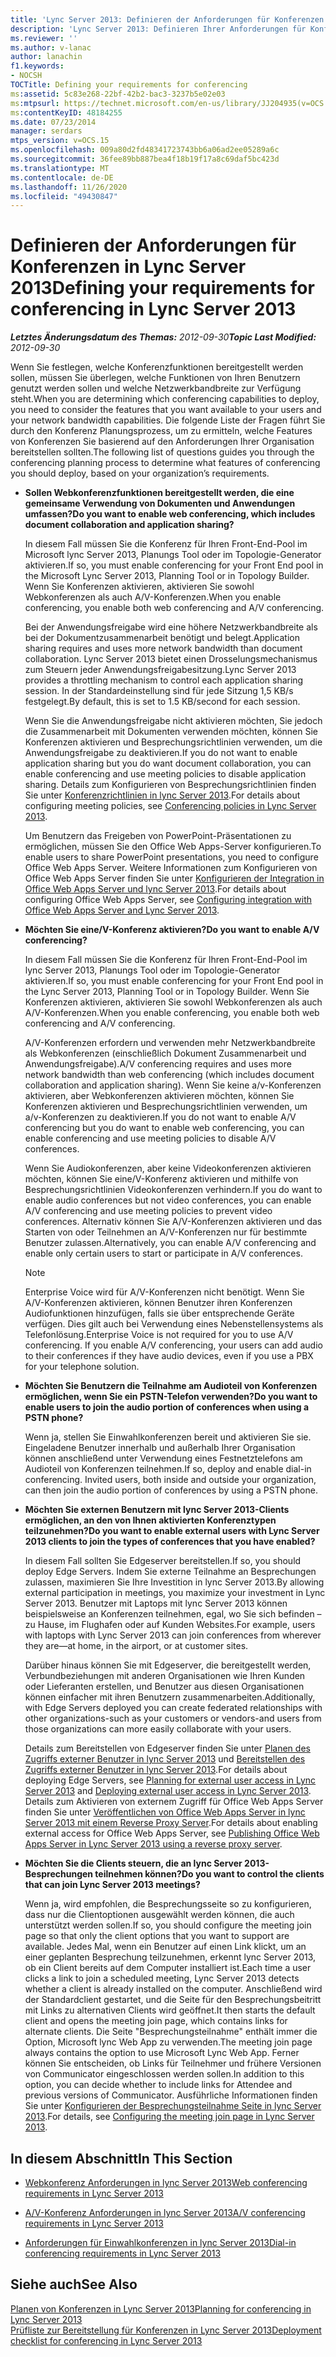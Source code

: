 ```yaml
---
title: 'Lync Server 2013: Definieren der Anforderungen für Konferenzen'
description: 'Lync Server 2013: Definieren Ihrer Anforderungen für Konferenzen'
ms.reviewer: ''
ms.author: v-lanac
author: lanachin
f1.keywords:
- NOCSH
TOCTitle: Defining your requirements for conferencing
ms:assetid: 5c83e268-22bf-42b2-bac3-3237b5e02e03
ms:mtpsurl: https://technet.microsoft.com/en-us/library/JJ204935(v=OCS.15)
ms:contentKeyID: 48184255
ms.date: 07/23/2014
manager: serdars
mtps_version: v=OCS.15
ms.openlocfilehash: 009a80d2fd48341723743bb6a06ad2ee05289a6c
ms.sourcegitcommit: 36fee89bb887bea4f18b19f17a8c69daf5bc423d
ms.translationtype: MT
ms.contentlocale: de-DE
ms.lasthandoff: 11/26/2020
ms.locfileid: "49430847"
---
```

# <a name="defining-your-requirements-for-conferencing-in-lync-server-2013"></a><span data-ttu-id="96cbf-103">Definieren der Anforderungen für Konferenzen in Lync Server 2013</span><span class="sxs-lookup"><span data-stu-id="96cbf-103">Defining your requirements for conferencing in Lync Server 2013</span></span>

<div data-xmlns="http://www.w3.org/1999/xhtml">

<div class="topic" data-xmlns="http://www.w3.org/1999/xhtml" data-msxsl="urn:schemas-microsoft-com:xslt" data-cs="https://msdn.microsoft.com/">

<div data-asp="https://msdn2.microsoft.com/asp">



</div>

<div id="mainSection">

<div id="mainBody"><span data-ttu-id="96cbf-104">

<span> </span></span><span class="sxs-lookup"><span data-stu-id="96cbf-104">

<span> </span></span></span>

<span data-ttu-id="96cbf-105">_**Letztes Änderungsdatum des Themas:** 2012-09-30_</span><span class="sxs-lookup"><span data-stu-id="96cbf-105">_**Topic Last Modified:** 2012-09-30_</span></span>

<span data-ttu-id="96cbf-106">Wenn Sie festlegen, welche Konferenzfunktionen bereitgestellt werden sollen, müssen Sie überlegen, welche Funktionen von Ihren Benutzern genutzt werden sollen und welche Netzwerkbandbreite zur Verfügung steht.</span><span class="sxs-lookup"><span data-stu-id="96cbf-106">When you are determining which conferencing capabilities to deploy, you need to consider the features that you want available to your users and your network bandwidth capabilities.</span></span> <span data-ttu-id="96cbf-107">Die folgende Liste der Fragen führt Sie durch den Konferenz Planungsprozess, um zu ermitteln, welche Features von Konferenzen Sie basierend auf den Anforderungen Ihrer Organisation bereitstellen sollten.</span><span class="sxs-lookup"><span data-stu-id="96cbf-107">The following list of questions guides you through the conferencing planning process to determine what features of conferencing you should deploy, based on your organization’s requirements.</span></span>

  - <span data-ttu-id="96cbf-108">**Sollen Webkonferenzfunktionen bereitgestellt werden, die eine gemeinsame Verwendung von Dokumenten und Anwendungen umfassen?**</span><span class="sxs-lookup"><span data-stu-id="96cbf-108">**Do you want to enable web conferencing, which includes document collaboration and application sharing?**</span></span>
    
    <span data-ttu-id="96cbf-109">In diesem Fall müssen Sie die Konferenz für Ihren Front-End-Pool im Microsoft lync Server 2013, Planungs Tool oder im Topologie-Generator aktivieren.</span><span class="sxs-lookup"><span data-stu-id="96cbf-109">If so, you must enable conferencing for your Front End pool in the Microsoft Lync Server 2013, Planning Tool or in Topology Builder.</span></span> <span data-ttu-id="96cbf-110">Wenn Sie Konferenzen aktivieren, aktivieren Sie sowohl Webkonferenzen als auch A/V-Konferenzen.</span><span class="sxs-lookup"><span data-stu-id="96cbf-110">When you enable conferencing, you enable both web conferencing and A/V conferencing.</span></span>
    
    <span data-ttu-id="96cbf-111">Bei der Anwendungsfreigabe wird eine höhere Netzwerkbandbreite als bei der Dokumentzusammenarbeit benötigt und belegt.</span><span class="sxs-lookup"><span data-stu-id="96cbf-111">Application sharing requires and uses more network bandwidth than document collaboration.</span></span> <span data-ttu-id="96cbf-112">Lync Server 2013 bietet einen Drosselungsmechanismus zum Steuern jeder Anwendungsfreigabesitzung.</span><span class="sxs-lookup"><span data-stu-id="96cbf-112">Lync Server 2013 provides a throttling mechanism to control each application sharing session.</span></span> <span data-ttu-id="96cbf-113">In der Standardeinstellung sind für jede Sitzung 1,5 KB/s festgelegt.</span><span class="sxs-lookup"><span data-stu-id="96cbf-113">By default, this is set to 1.5 KB/second for each session.</span></span>
    
    <span data-ttu-id="96cbf-114">Wenn Sie die Anwendungsfreigabe nicht aktivieren möchten, Sie jedoch die Zusammenarbeit mit Dokumenten verwenden möchten, können Sie Konferenzen aktivieren und Besprechungsrichtlinien verwenden, um die Anwendungsfreigabe zu deaktivieren.</span><span class="sxs-lookup"><span data-stu-id="96cbf-114">If you do not want to enable application sharing but you do want document collaboration, you can enable conferencing and use meeting policies to disable application sharing.</span></span> <span data-ttu-id="96cbf-115">Details zum Konfigurieren von Besprechungsrichtlinien finden Sie unter [Konferenzrichtlinien in lync Server 2013](lync-server-2013-conferencing-policies.md).</span><span class="sxs-lookup"><span data-stu-id="96cbf-115">For details about configuring meeting policies, see [Conferencing policies in Lync Server 2013](lync-server-2013-conferencing-policies.md).</span></span>
    
    <span data-ttu-id="96cbf-116">Um Benutzern das Freigeben von PowerPoint-Präsentationen zu ermöglichen, müssen Sie den Office Web Apps-Server konfigurieren.</span><span class="sxs-lookup"><span data-stu-id="96cbf-116">To enable users to share PowerPoint presentations, you need to configure Office Web Apps Server.</span></span> <span data-ttu-id="96cbf-117">Weitere Informationen zum Konfigurieren von Office Web Apps Server finden Sie unter [Konfigurieren der Integration in Office Web Apps Server und lync Server 2013](lync-server-2013-enabling-office-web-apps-server-and-lync-server-2013.md).</span><span class="sxs-lookup"><span data-stu-id="96cbf-117">For details about configuring Office Web Apps Server, see [Configuring integration with Office Web Apps Server and Lync Server 2013](lync-server-2013-enabling-office-web-apps-server-and-lync-server-2013.md).</span></span>

  - <span data-ttu-id="96cbf-118">**Möchten Sie eine/V-Konferenz aktivieren?**</span><span class="sxs-lookup"><span data-stu-id="96cbf-118">**Do you want to enable A/V conferencing?**</span></span>
    
    <span data-ttu-id="96cbf-119">In diesem Fall müssen Sie die Konferenz für Ihren Front-End-Pool im lync Server 2013, Planungs Tool oder im Topologie-Generator aktivieren.</span><span class="sxs-lookup"><span data-stu-id="96cbf-119">If so, you must enable conferencing for your Front End pool in the Lync Server 2013, Planning Tool or in Topology Builder.</span></span> <span data-ttu-id="96cbf-120">Wenn Sie Konferenzen aktivieren, aktivieren Sie sowohl Webkonferenzen als auch A/V-Konferenzen.</span><span class="sxs-lookup"><span data-stu-id="96cbf-120">When you enable conferencing, you enable both web conferencing and A/V conferencing.</span></span>
    
    <span data-ttu-id="96cbf-121">A/V-Konferenzen erfordern und verwenden mehr Netzwerkbandbreite als Webkonferenzen (einschließlich Dokument Zusammenarbeit und Anwendungsfreigabe).</span><span class="sxs-lookup"><span data-stu-id="96cbf-121">A/V conferencing requires and uses more network bandwidth than web conferencing (which includes document collaboration and application sharing).</span></span> <span data-ttu-id="96cbf-122">Wenn Sie keine a/v-Konferenzen aktivieren, aber Webkonferenzen aktivieren möchten, können Sie Konferenzen aktivieren und Besprechungsrichtlinien verwenden, um a/v-Konferenzen zu deaktivieren.</span><span class="sxs-lookup"><span data-stu-id="96cbf-122">If you do not want to enable A/V conferencing but you do want to enable web conferencing, you can enable conferencing and use meeting policies to disable A/V conferences.</span></span>
    
    <span data-ttu-id="96cbf-123">Wenn Sie Audiokonferenzen, aber keine Videokonferenzen aktivieren möchten, können Sie eine/V-Konferenz aktivieren und mithilfe von Besprechungsrichtlinien Videokonferenzen verhindern.</span><span class="sxs-lookup"><span data-stu-id="96cbf-123">If you do want to enable audio conferences but not video conferences, you can enable A/V conferencing and use meeting policies to prevent video conferences.</span></span> <span data-ttu-id="96cbf-124">Alternativ können Sie A/V-Konferenzen aktivieren und das Starten von oder Teilnehmen an A/V-Konferenzen nur für bestimmte Benutzer zulassen.</span><span class="sxs-lookup"><span data-stu-id="96cbf-124">Alternatively, you can enable A/V conferencing and enable only certain users to start or participate in A/V conferences.</span></span>
    
    <div>
    

    > [!NOTE]  
    > <span data-ttu-id="96cbf-p109">Enterprise Voice wird für A/V-Konferenzen nicht benötigt. Wenn Sie A/V-Konferenzen aktivieren, können Benutzer ihren Konferenzen Audiofunktionen hinzufügen, falls sie über entsprechende Geräte verfügen. Dies gilt auch bei Verwendung eines Nebenstellensystems als Telefonlösung.</span><span class="sxs-lookup"><span data-stu-id="96cbf-p109">Enterprise Voice is not required for you to use A/V conferencing. If you enable A/V conferencing, your users can add audio to their conferences if they have audio devices, even if you use a PBX for your telephone solution.</span></span>

    
    </div>

  - <span data-ttu-id="96cbf-127">**Möchten Sie Benutzern die Teilnahme am Audioteil von Konferenzen ermöglichen, wenn Sie ein PSTN-Telefon verwenden?**</span><span class="sxs-lookup"><span data-stu-id="96cbf-127">**Do you want to enable users to join the audio portion of conferences when using a PSTN phone?**</span></span>
    
    <span data-ttu-id="96cbf-p110">Wenn ja, stellen Sie Einwahlkonferenzen bereit und aktivieren Sie sie. Eingeladene Benutzer innerhalb und außerhalb Ihrer Organisation können anschließend unter Verwendung eines Festnetztelefons am Audioteil von Konferenzen teilnehmen.</span><span class="sxs-lookup"><span data-stu-id="96cbf-p110">If so, deploy and enable dial-in conferencing. Invited users, both inside and outside your organization, can then join the audio portion of conferences by using a PSTN phone.</span></span>

  - <span data-ttu-id="96cbf-130">**Möchten Sie externen Benutzern mit lync Server 2013-Clients ermöglichen, an den von Ihnen aktivierten Konferenztypen teilzunehmen?**</span><span class="sxs-lookup"><span data-stu-id="96cbf-130">**Do you want to enable external users with Lync Server 2013 clients to join the types of conferences that you have enabled?**</span></span>
    
    <span data-ttu-id="96cbf-131">In diesem Fall sollten Sie Edgeserver bereitstellen.</span><span class="sxs-lookup"><span data-stu-id="96cbf-131">If so, you should deploy Edge Servers.</span></span> <span data-ttu-id="96cbf-132">Indem Sie externe Teilnahme an Besprechungen zulassen, maximieren Sie Ihre Investition in lync Server 2013.</span><span class="sxs-lookup"><span data-stu-id="96cbf-132">By allowing external participation in meetings, you maximize your investment in Lync Server 2013.</span></span> <span data-ttu-id="96cbf-133">Benutzer mit Laptops mit lync Server 2013 können beispielsweise an Konferenzen teilnehmen, egal, wo Sie sich befinden – zu Hause, im Flughafen oder auf Kunden Websites.</span><span class="sxs-lookup"><span data-stu-id="96cbf-133">For example, users with laptops with Lync Server 2013 can join conferences from wherever they are—at home, in the airport, or at customer sites.</span></span>
    
    <span data-ttu-id="96cbf-134">Darüber hinaus können Sie mit Edgeserver, die bereitgestellt werden, Verbundbeziehungen mit anderen Organisationen wie Ihren Kunden oder Lieferanten erstellen, und Benutzer aus diesen Organisationen können einfacher mit ihren Benutzern zusammenarbeiten.</span><span class="sxs-lookup"><span data-stu-id="96cbf-134">Additionally, with Edge Servers deployed you can create federated relationships with other organizations-such as your customers or vendors-and users from those organizations can more easily collaborate with your users.</span></span>
    
    <span data-ttu-id="96cbf-135">Details zum Bereitstellen von Edgeserver finden Sie unter [Planen des Zugriffs externer Benutzer in lync Server 2013](lync-server-2013-planning-for-external-user-access.md) und [Bereitstellen des Zugriffs externer Benutzer in lync Server 2013](lync-server-2013-deploying-external-user-access.md).</span><span class="sxs-lookup"><span data-stu-id="96cbf-135">For details about deploying Edge Servers, see [Planning for external user access in Lync Server 2013](lync-server-2013-planning-for-external-user-access.md) and [Deploying external user access in Lync Server 2013](lync-server-2013-deploying-external-user-access.md).</span></span> <span data-ttu-id="96cbf-136">Details zum Aktivieren von externem Zugriff für Office Web Apps Server finden Sie unter [Veröffentlichen von Office Web Apps Server in lync Server 2013 mit einem Reverse Proxy Server](lync-server-2013-publishing-office-web-apps-server-using-a-reverse-proxy-server.md).</span><span class="sxs-lookup"><span data-stu-id="96cbf-136">For details about enabling external access for Office Web Apps Server, see [Publishing Office Web Apps Server in Lync Server 2013 using a reverse proxy server](lync-server-2013-publishing-office-web-apps-server-using-a-reverse-proxy-server.md).</span></span>

  - <span data-ttu-id="96cbf-137">**Möchten Sie die Clients steuern, die an lync Server 2013-Besprechungen teilnehmen können?**</span><span class="sxs-lookup"><span data-stu-id="96cbf-137">**Do you want to control the clients that can join Lync Server 2013 meetings?**</span></span>
    
    <span data-ttu-id="96cbf-138">Wenn ja, wird empfohlen, die Besprechungsseite so zu konfigurieren, dass nur die Clientoptionen ausgewählt werden können, die auch unterstützt werden sollen.</span><span class="sxs-lookup"><span data-stu-id="96cbf-138">If so, you should configure the meeting join page so that only the client options that you want to support are available.</span></span> <span data-ttu-id="96cbf-139">Jedes Mal, wenn ein Benutzer auf einen Link klickt, um an einer geplanten Besprechung teilzunehmen, erkennt lync Server 2013, ob ein Client bereits auf dem Computer installiert ist.</span><span class="sxs-lookup"><span data-stu-id="96cbf-139">Each time a user clicks a link to join a scheduled meeting, Lync Server 2013 detects whether a client is already installed on the computer.</span></span> <span data-ttu-id="96cbf-140">Anschließend wird der Standardclient gestartet, und die Seite für den Besprechungsbeitritt mit Links zu alternativen Clients wird geöffnet.</span><span class="sxs-lookup"><span data-stu-id="96cbf-140">It then starts the default client and opens the meeting join page, which contains links for alternate clients.</span></span> <span data-ttu-id="96cbf-141">Die Seite "Besprechungsteilnahme" enthält immer die Option, Microsoft lync Web App zu verwenden.</span><span class="sxs-lookup"><span data-stu-id="96cbf-141">The meeting join page always contains the option to use Microsoft Lync Web App.</span></span> <span data-ttu-id="96cbf-142">Ferner können Sie entscheiden, ob Links für Teilnehmer und frühere Versionen von Communicator eingeschlossen werden sollen.</span><span class="sxs-lookup"><span data-stu-id="96cbf-142">In addition to this option, you can decide whether to include links for Attendee and previous versions of Communicator.</span></span> <span data-ttu-id="96cbf-143">Ausführliche Informationen finden Sie unter [Konfigurieren der Besprechungsteilnahme Seite in lync Server 2013](lync-server-2013-configuring-the-meeting-join-page.md).</span><span class="sxs-lookup"><span data-stu-id="96cbf-143">For details, see [Configuring the meeting join page in Lync Server 2013](lync-server-2013-configuring-the-meeting-join-page.md).</span></span>

<div>

## <a name="in-this-section"></a><span data-ttu-id="96cbf-144">In diesem Abschnitt</span><span class="sxs-lookup"><span data-stu-id="96cbf-144">In This Section</span></span>

  - [<span data-ttu-id="96cbf-145">Webkonferenz Anforderungen in lync Server 2013</span><span class="sxs-lookup"><span data-stu-id="96cbf-145">Web conferencing requirements in Lync Server 2013</span></span>](lync-server-2013-web-conferencing-requirements.md)

  - [<span data-ttu-id="96cbf-146">A/V-Konferenz Anforderungen in lync Server 2013</span><span class="sxs-lookup"><span data-stu-id="96cbf-146">A/V conferencing requirements in Lync Server 2013</span></span>](lync-server-2013-a-v-conferencing-requirements.md)

  - [<span data-ttu-id="96cbf-147">Anforderungen für Einwahlkonferenzen in lync Server 2013</span><span class="sxs-lookup"><span data-stu-id="96cbf-147">Dial-in conferencing requirements in Lync Server 2013</span></span>](lync-server-2013-dial-in-conferencing-requirements.md)

</div>

<div>

## <a name="see-also"></a><span data-ttu-id="96cbf-148">Siehe auch</span><span class="sxs-lookup"><span data-stu-id="96cbf-148">See Also</span></span>


[<span data-ttu-id="96cbf-149">Planen von Konferenzen in Lync Server 2013</span><span class="sxs-lookup"><span data-stu-id="96cbf-149">Planning for conferencing in Lync Server 2013</span></span>](lync-server-2013-planning-for-conferencing.md)  
[<span data-ttu-id="96cbf-150">Prüfliste zur Bereitstellung für Konferenzen in Lync Server 2013</span><span class="sxs-lookup"><span data-stu-id="96cbf-150">Deployment checklist for conferencing in Lync Server 2013</span></span>](lync-server-2013-deployment-checklist-for-conferencing.md)  
  

<span data-ttu-id="96cbf-151"></div>

</div>

<span> </span>

</div>

</div>

</span><span class="sxs-lookup"><span data-stu-id="96cbf-151"></div>

</div>

<span> </span>

</div>

</div>

</span></span></div>

